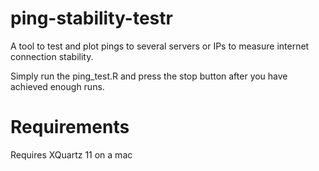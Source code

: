 # ping-stability-testr
A tool to test and plot pings to several servers or IPs to measure internet connection stability. 

Simply run the ping_test.R and press the stop button after you have achieved enough runs.

# Requirements
Requires XQuartz 11 on a mac